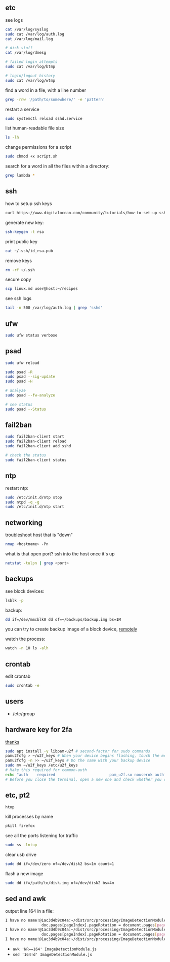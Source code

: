 

## etc
see logs
```bash
cat /var/log/syslog
sudo cat /var/log/auth.log
cat /var/log/mail.log

# disk stuff
cat /var/log/dmesg

# failed login attempts
sudo cat /var/log/btmp

# login/logout history
sudo cat /var/log/wtmp
```

find a word in a file, with a line number
```bash
grep -rnw '/path/to/somewhere/' -e 'pattern'
```

restart a service
```bash
sudo systemctl reload sshd.service
```

list human-readable file size
```bash
ls -lh
```

change permissions for a script
```bash
sudo chmod +x script.sh
```

search for a word in all the files within a directory:
```bash
grep lambda *
```


## ssh
how to setup ssh keys
```bash
curl https://www.digitalocean.com/community/tutorials/how-to-set-up-ssh-keys-2
```

generate new key:
```bash
ssh-keygen -t rsa
```

print public key
```bash
cat ~/.ssh/id_rsa.pub
```
remove keys
```bash
rm -rf ~/.ssh 
```
secure copy
```bash
scp linux.md user@host:~/recipes
```

see ssh logs
```bash
tail -n 500 /var/log/auth.log | grep 'sshd'
```

## ufw
```bash
sudo ufw status verbose
```

## psad
```bash
sudo ufw reload

sudo psad -R
sudo psad --sig-update
sudo psad -H

# analyze
sudo psad --fw-analyze

# see status
sudo psad --Status
```

## fail2ban
```bash
sudo fail2ban-client start
sudo fail2ban-client reload
sudo fail2ban-client add sshd

# check the status
sudo fail2ban-client status
```

## ntp
restart ntp:
```bash
sudo /etc/init.d/ntp stop
sudo ntpd -q -g
sudo /etc/init.d/ntp start
```

## networking
troubleshoot host that is "down"
```bash
nmap <hostname> -Pn
```

what is that open port? ssh into the host once it's up
```bash
netstat -tulpn | grep <port>
```

## backups
see block devices:
```bash
lsblk -p
```

backup:
```bash
dd if=/dev/mmcblk0 dd of=~/backups/backup.img bs=1M
```
you can try to create backup image of a block device, [remotely](https://www.it-react.com/index.php/2020/02/02/backup-your-raspberry-pi-remotely/)

watch the process:
```bash
watch -n 10 ls -alh
```

## crontab
edit crontab
```bash
sudo crontab -e
```

## users
- /etc/group

## hardware key for 2fa
[thanks](https://mutschler.eu/linux/install-guides/pop-os-post-install/#yubikey-two-factor-authentication-for-adminsudo-password) 
```bash
sudo apt install -y libpam-u2f # second-factor for sudo commands
pamu2fcfg > ~/u2f_keys # When your device begins flashing, touch the metal contact to confirm the association.
pamu2fcfg -n >> ~/u2f_keys # Do the same with your backup device
sudo mv ~/u2f_keys /etc/u2f_keys
# Make this required for common-auth
echo "auth    required                        pam_u2f.so nouserok authfile=/etc/u2f_keys cue" | sudo tee -a /etc/pam.d/common-auth
# Before you close the terminal, open a new one and check whether you can do `sudo echo test`
```

## etc, pt2
```bash
htop
```

kill processes by name
```bash
pkill firefox
```

see all the ports listening for traffic
```bash
sudo ss -lntup
```

clear usb drive
```bash
sudo dd if=/dev/zero of=/dev/disk2 bs=1m count=1
```

flash a new image
```bash
sudo dd if=/path/to/disk.img of=/dev/disk2 bs=4m
```

## sed and awk
output line 164 in a file:
```bash
I have no name!@1ac3d4b9c04a:~/dist/src/processing/ImageDetectionModule$ awk 'NR==164' ImageDetectionModule.js
                doc.pages[pageIndex].pageRotation = document.pages[pageIndex].pageRotation;
I have no name!@1ac3d4b9c04a:~/dist/src/processing/ImageDetectionModule$ sed '164!d' ImageDetectionModule.js
                doc.pages[pageIndex].pageRotation = document.pages[pageIndex].pageRotation;
I have no name!@1ac3d4b9c04a:~/dist/src/processing/ImageDetectionModule$ 
```
- `awk 'NR==164' ImageDetectionModule.js`
- `sed '164!d' ImageDetectionModule.js`
